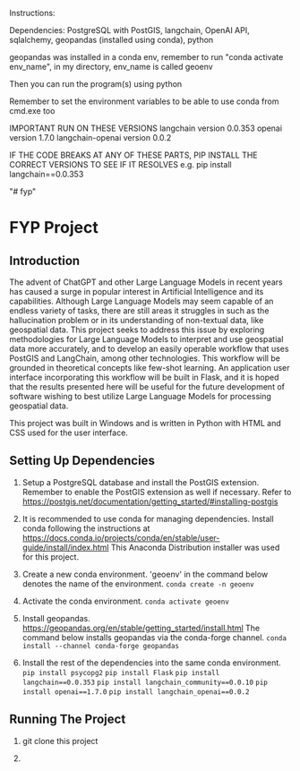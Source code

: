 Instructions:

Dependencies: PostgreSQL with PostGIS, langchain, OpenAI API, sqlalchemy, geopandas (installed using conda), python

geopandas was installed in a conda env, remember to run "conda activate env_name", in my directory, env_name is called geoenv

Then you can run the program(s) using python

Remember to set the environment variables to be able to use conda from cmd.exe too

IMPORTANT
RUN ON THESE VERSIONS
langchain version 0.0.353
openai version 1.7.0
langchain-openai version 0.0.2

IF THE CODE BREAKS AT ANY OF THESE PARTS, PIP INSTALL THE CORRECT VERSIONS TO SEE IF IT RESOLVES
e.g. pip install langchain==0.0.353

"# fyp"

# FYP Project

## Introduction

The advent of ChatGPT and other Large Language Models in recent years has caused a surge in popular interest in Artificial Intelligence and its capabilities. Although Large Language Models may seem capable of an endless variety of tasks, there are still areas it struggles in such as the hallucination problem or in its understanding of non-textual data, like geospatial data. This project seeks to address this issue by exploring methodologies for Large Language Models to interpret and use geospatial data more accurately, and to develop an easily operable workflow that uses PostGIS and LangChain, among other technologies. This workflow will be grounded in theoretical concepts like few-shot learning. An application user interface incorporating this workflow will be built in Flask, and it is hoped that the results presented here will be useful for the future development of software wishing to best utilize Large Language Models for processing geospatial data.

This project was built in Windows and is written in Python with HTML and CSS used for the user interface.

## Setting Up Dependencies

1. Setup a PostgreSQL database and install the PostGIS extension. Remember to enable the PostGIS extension as well if necessary. Refer to https://postgis.net/documentation/getting_started/#installing-postgis

2. It is recommended to use conda for managing dependencies. Install conda following the instructions at https://docs.conda.io/projects/conda/en/stable/user-guide/install/index.html This Anaconda Distribution installer was used for this project.

3. Create a new conda environment. 'geoenv' in the command below denotes the name of the environment.
   `conda create -n geoenv`

4. Activate the conda environment.
   `conda activate geoenv`

5. Install geopandas. https://geopandas.org/en/stable/getting_started/install.html The command below installs geopandas via the conda-forge channel.
   `conda install --channel conda-forge geopandas`

6. Install the rest of the dependencies into the same conda environment.
   `pip install psycopg2`
   `pip install Flask`
   `pip install langchain==0.0.353`
   `pip install langchain_community==0.0.10`
   `pip install openai==1.7.0`
   `pip install langchain_openai==0.0.2`

## Running The Project

1. git clone this project

2.
